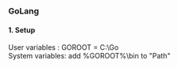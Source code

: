 ### GoLang
#### 1. Setup
User variables  : GOROOT = C:\Go  
System variables: add %GOROOT%\bin to "Path"


